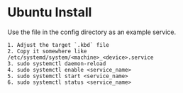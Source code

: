 # Ubuntu Install

Use the file in the config directory as an example service.

```
1. Adjust the target `.kbd` file
2. Copy it somewhere like /etc/systemd/system/<machine>_<device>.service
3. sudo systemctl daemon-reload
4. sudo systemctl enable <service_name>
5. sudo systemctl start <service_name>
6. sudo systemctl status <service_name>
```